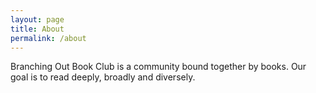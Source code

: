 ```yaml
---
layout: page
title: About
permalink: /about
---
```


Branching Out Book Club is a community bound together by books. Our goal is to read deeply, broadly and diversely.
